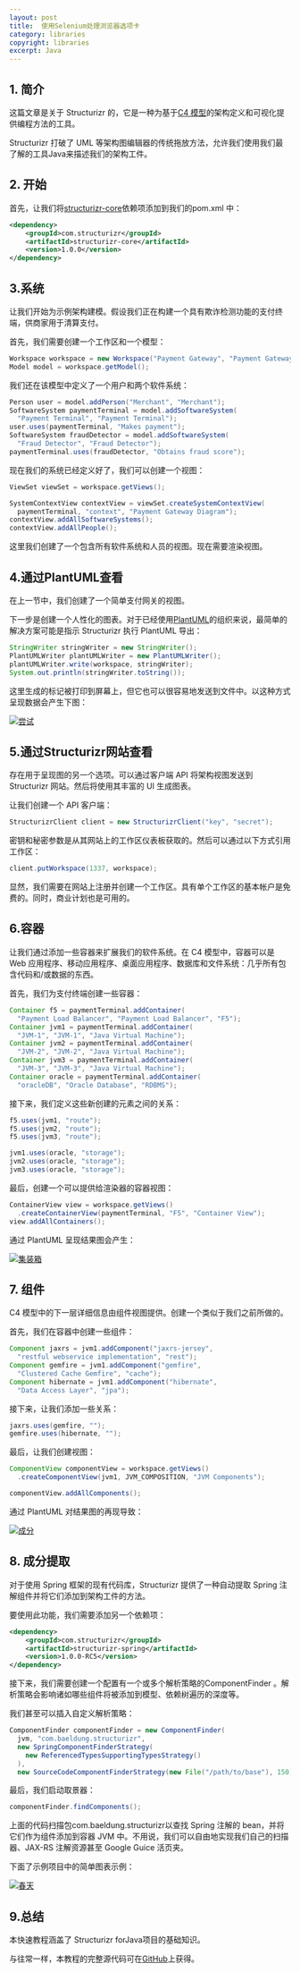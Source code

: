 ```yaml
---
layout: post
title:  使用Selenium处理浏览器选项卡
category: libraries
copyright: libraries
excerpt: Java
---
```


## 1. 简介

这篇文章是关于 Structurizr 的，它是一种为基于[C4 模型](https://www.structurizr.com/help/c4)的架构定义和可视化提供编程方法的工具。

Structurizr 打破了 UML 等架构图编辑器的传统拖放方法，允许我们使用我们最了解的工具Java来描述我们的架构工件。

## 2. 开始

首先，让我们将[structurizr-core](https://search.maven.org/search?q=a:structurizr-core)依赖项添加到我们的pom.xml 中：

```xml
<dependency>
    <groupId>com.structurizr</groupId>
    <artifactId>structurizr-core</artifactId>
    <version>1.0.0</version>
</dependency>
```

## 3.系统

让我们开始为示例架构建模。假设我们正在构建一个具有欺诈检测功能的支付终端，供商家用于清算支付。

首先，我们需要创建一个工作区和一个模型：

```java
Workspace workspace = new Workspace("Payment Gateway", "Payment Gateway");
Model model = workspace.getModel();
```

我们还在该模型中定义了一个用户和两个软件系统：

```java
Person user = model.addPerson("Merchant", "Merchant");
SoftwareSystem paymentTerminal = model.addSoftwareSystem(
  "Payment Terminal", "Payment Terminal");
user.uses(paymentTerminal, "Makes payment");
SoftwareSystem fraudDetector = model.addSoftwareSystem(
  "Fraud Detector", "Fraud Detector");
paymentTerminal.uses(fraudDetector, "Obtains fraud score");

```

现在我们的系统已经定义好了，我们可以创建一个视图：

```java
ViewSet viewSet = workspace.getViews();

SystemContextView contextView = viewSet.createSystemContextView(
  paymentTerminal, "context", "Payment Gateway Diagram");
contextView.addAllSoftwareSystems();
contextView.addAllPeople();
```

这里我们创建了一个包含所有软件系统和人员的视图。现在需要渲染视图。

## 4.通过PlantUML查看

在上一节中，我们创建了一个简单支付网关的视图。

下一步是创建一个人性化的图表。对于已经使用[PlantUML](http://plantuml.com/)的组织来说，最简单的解决方案可能是指示 Structurizr 执行 PlantUML 导出：

```java
StringWriter stringWriter = new StringWriter();
PlantUMLWriter plantUMLWriter = new PlantUMLWriter();
plantUMLWriter.write(workspace, stringWriter);
System.out.println(stringWriter.toString());
```

这里生成的标记被打印到屏幕上，但它也可以很容易地发送到文件中。以这种方式呈现数据会产生下图：

[![尝试](https://www.baeldung.com/wp-content/uploads/2017/06/try-255x300.png)](https://www.baeldung.com/wp-content/uploads/2017/06/try.png)

## 5.通过Structurizr网站查看

存在用于呈现图的另一个选项。可以通过客户端 API 将架构视图发送到 Structurizr 网站。然后将使用其丰富的 UI 生成图表。

让我们创建一个 API 客户端：

```java
StructurizrClient client = new StructurizrClient("key", "secret");
```

密钥和秘密参数是从其网站上的工作区仪表板获取的。然后可以通过以下方式引用工作区：

```java
client.putWorkspace(1337, workspace);
```

显然，我们需要在网站上注册并创建一个工作区。具有单个工作区的基本帐户是免费的。同时，商业计划也是可用的。

## 6.容器

让我们通过添加一些容器来扩展我们的软件系统。在 C4 模型中，容器可以是 Web 应用程序、移动应用程序、桌面应用程序、数据库和文件系统：几乎所有包含代码和/或数据的东西。

首先，我们为支付终端创建一些容器：

```java
Container f5 = paymentTerminal.addContainer(
  "Payment Load Balancer", "Payment Load Balancer", "F5");
Container jvm1 = paymentTerminal.addContainer(
  "JVM-1", "JVM-1", "Java Virtual Machine");
Container jvm2 = paymentTerminal.addContainer(
  "JVM-2", "JVM-2", "Java Virtual Machine");
Container jvm3 = paymentTerminal.addContainer(
  "JVM-3", "JVM-3", "Java Virtual Machine");
Container oracle = paymentTerminal.addContainer(
  "oracleDB", "Oracle Database", "RDBMS");
```

接下来，我们定义这些新创建的元素之间的关系：

```java
f5.uses(jvm1, "route");
f5.uses(jvm2, "route");
f5.uses(jvm3, "route");

jvm1.uses(oracle, "storage");
jvm2.uses(oracle, "storage");
jvm3.uses(oracle, "storage");
```

最后，创建一个可以提供给渲染器的容器视图：

```java
ContainerView view = workspace.getViews()
  .createContainerView(paymentTerminal, "F5", "Container View");
view.addAllContainers();
```

通过 PlantUML 呈现结果图会产生：

[![集装箱](https://www.baeldung.com/wp-content/uploads/2017/06/Containers-300x279.png)](https://www.baeldung.com/wp-content/uploads/2017/06/Containers.png)

## 7. 组件

C4 模型中的下一层详细信息由组件视图提供。创建一个类似于我们之前所做的。

首先，我们在容器中创建一些组件：

```java
Component jaxrs = jvm1.addComponent("jaxrs-jersey", 
  "restful webservice implementation", "rest");
Component gemfire = jvm1.addComponent("gemfire", 
  "Clustered Cache Gemfire", "cache");
Component hibernate = jvm1.addComponent("hibernate", 
  "Data Access Layer", "jpa");
```

接下来，让我们添加一些关系：

```java
jaxrs.uses(gemfire, "");
gemfire.uses(hibernate, "");
```

最后，让我们创建视图：

```java
ComponentView componentView = workspace.getViews()
  .createComponentView(jvm1, JVM_COMPOSITION, "JVM Components");

componentView.addAllComponents();
```

通过 PlantUML 对结果图的再现导致：

[![成分](https://www.baeldung.com/wp-content/uploads/2017/06/Components-292x300.png)](https://www.baeldung.com/wp-content/uploads/2017/06/Components.png)

## 8. 成分提取

对于使用 Spring 框架的现有代码库，Structurizr 提供了一种自动提取 Spring 注解组件并将它们添加到架构工件的方法。

要使用此功能，我们需要添加另一个依赖项：

```xml
<dependency>
    <groupId>com.structurizr</groupId>
    <artifactId>structurizr-spring</artifactId>
    <version>1.0.0-RC5</version>
</dependency>
```

接下来，我们需要创建一个配置有一个或多个解析策略的ComponentFinder 。解析策略会影响诸如哪些组件将被添加到模型、依赖树遍历的深度等。

我们甚至可以插入自定义解析策略：

```java
ComponentFinder componentFinder = new ComponentFinder(
  jvm, "com.baeldung.structurizr",
  new SpringComponentFinderStrategy(
    new ReferencedTypesSupportingTypesStrategy()
  ),
  new SourceCodeComponentFinderStrategy(new File("/path/to/base"), 150));
```

最后，我们启动取景器：

```java
componentFinder.findComponents();
```

上面的代码扫描包com.baeldung.structurizr以查找 Spring 注解的 bean，并将它们作为组件添加到容器 JVM 中。不用说，我们可以自由地实现我们自己的扫描器、JAX-RS 注解资源甚至 Google Guice 活页夹。

下面了示例项目中的简单图表示例：

[![春天](https://www.baeldung.com/wp-content/uploads/2017/06/spring-300x190.png)](https://www.baeldung.com/wp-content/uploads/2017/06/spring.png)

## 9.总结

本快速教程涵盖了 Structurizr forJava项目的基础知识。

与往常一样，本教程的完整源代码可在[GitHub](https://github.com/tu-yucheng/taketoday-tutorial4j/tree/master/opensource-libraries/libraries-3)上获得。